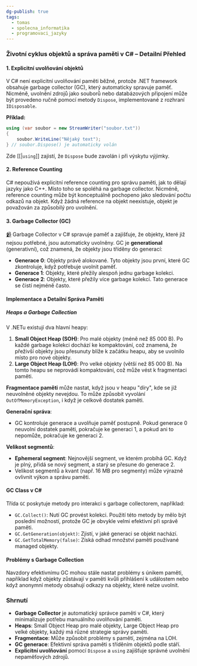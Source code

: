 ```yaml
---
dg-publish: true
tags:
  - tomas
  - spolecna_informatika
  - programovaci_jazyky
---
```

### Životní cyklus objektů a správa paměti v C# – Detailní Přehled

#### 1. **Explicitní uvolňování objektů**
V C# není explicitní uvolňování paměti běžné, protože .NET framework obsahuje garbage collector (GC), který automaticky spravuje paměť. Nicméně, uvolnění zdrojů jako souborů nebo databázových připojení může být provedeno ručně pomocí metody `Dispose`, implementované z rozhraní `IDisposable`.

**Příklad:**
```csharp
using (var soubor = new StreamWriter("soubor.txt"))
{
    soubor.WriteLine("Nějaký text");
} // soubor.Dispose() je automaticky volán
```
Zde [[|`using`]] zajistí, že `Dispose` bude zavolán i při výskytu výjimky.

#### 2. **Reference Counting**
C# nepoužívá explicitní reference counting pro správu paměti, jak to dělají jazyky jako C++. Místo toho se spoléhá na garbage collector. Nicméně, reference counting může být konceptuálně pochopeno jako sledování počtu odkazů na objekt. Když žádná reference na objekt neexistuje, objekt je považován za způsobilý pro uvolnění.

#### 3. **Garbage Collector (GC)**
[📹](https://www.youtube.com/watch?v=c32zXYAK7CI)
Garbage Collector v C# spravuje paměť a zajišťuje, že objekty, které již nejsou potřebné, jsou automaticky uvolněny. GC je **generational** (generativní), což znamená, že objekty jsou tříděny do generací:

- **Generace 0**: Objekty právě alokované. Tyto objekty jsou první, které GC zkontroluje, když potřebuje uvolnit paměť.
- **Generace 1**: Objekty, které přežily alespoň jednu garbage kolekci.
- **Generace 2**: Objekty, které přežily více garbage kolekcí. Tato generace se čistí nejméně často.

#### Implementace a Detailní Správa Paměti

##### **Heaps a Garbage Collection**
V .NETu existují dva hlavní heapy:
1. **Small Object Heap (SOH)**: Pro malé objekty (méně než 85 000 B). Po každé garbage kolekci dochází ke kompaktování, což znamená, že přeživší objekty jsou přesunuty blíže k začátku heapu, aby se uvolnilo místo pro nové objekty.
2. **Large Object Heap (LOH)**: Pro velké objekty (větší než 85 000 B). Na tomto heapu se neprovádí kompaktování, což může vést k fragmentaci paměti.

**Fragmentace paměti** může nastat, když jsou v heapu "díry", kde se již neuvolněné objekty nevejdou. To může způsobit vyvolání `OutOfMemoryException`, i když je celkově dostatek paměti.

**Generační správa**:
- GC kontroluje generace a uvolňuje paměť postupně. Pokud generace 0 neuvolní dostatek paměti, pokračuje ke generaci 1, a pokud ani to nepomůže, pokračuje ke generaci 2.

**Velikost segmentů**:
- **Ephemeral segment**: Nejnovější segment, ve kterém probíhá GC. Když je plný, přidá se nový segment, a starý se přesune do generace 2.
- Velikost segmentů a kvant (např. 16 MB pro segmenty) může výrazně ovlivnit výkon a správu paměti.

#### **GC Class v C#**
Třída `GC` poskytuje metody pro interakci s garbage collectorem, například:
- `GC.Collect()`: Nutí GC provést kolekci. Použití této metody by mělo být poslední možností, protože GC je obvykle velmi efektivní při správě paměti.
- `GC.GetGeneration(objekt)`: Zjistí, v jaké generaci se objekt nachází.
- `GC.GetTotalMemory(false)`: Získá odhad množství paměti používané managed objekty.

#### **Problémy s Garbage Collection**
Navzdory efektivnímu GC mohou stále nastat problémy s únikem paměti, například když objekty zůstávají v paměti kvůli přihlášení k událostem nebo když anonymní metody obsahují odkazy na objekty, které nelze uvolnit.

### Shrnutí
- **Garbage Collector** je automatický správce paměti v C#, který minimalizuje potřebu manuálního uvolňování paměti.
- **Heaps**: Small Object Heap pro malé objekty, Large Object Heap pro velké objekty, každý má různé strategie správy paměti.
- **Fragmentace**: Může způsobit problémy s pamětí, zejména na LOH.
- **GC generace**: Efektivní správa paměti s tříděním objektů podle stáří.
- **Explicitní uvolňování** pomocí `Dispose` a `using` zajišťuje správné uvolnění nepaměťových zdrojů.